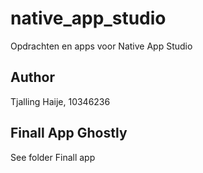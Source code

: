 # native_app_studio
Opdrachten en apps voor Native App Studio

## Author
Tjalling Haije, 10346236

## Finall App Ghostly
See folder Finall app
